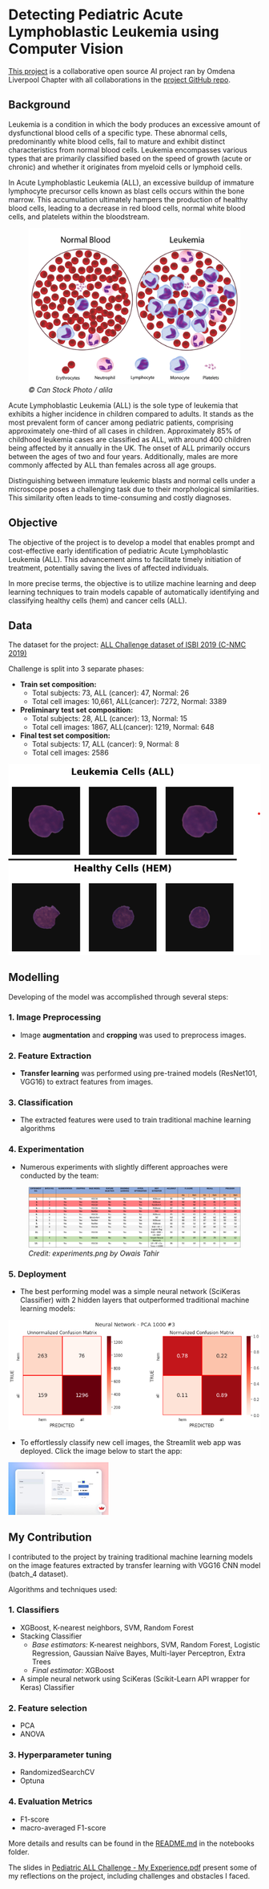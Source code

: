 # Detecting Pediatric Acute Lymphoblastic Leukemia using Computer Vision

[This project](https://omdena.com/chapter-challenges/detecting-pediatric-acute-lymphoblastic-leukemia-using-computer-vision/) is a collaborative open source AI project ran by Omdena Liverpool Chapter with all collaborations in the [project GitHub repo](https://github.com/OmdenaAI/liverpool-chapter-detecting-pediatric-acute).



## Background

Leukemia is a condition in which the body produces an excessive amount of dysfunctional blood cells of a specific type. These abnormal cells, predominantly white blood cells, fail to mature and exhibit distinct characteristics from normal blood cells. Leukemia encompasses various types that are primarily classified based on the speed of growth (acute or chronic) and whether it originates from myeloid cells or lymphoid cells.

In Acute Lymphoblastic Leukemia (ALL), an excessive buildup of immature lymphocyte precursor cells known as blast cells occurs within the bone marrow. This accumulation ultimately hampers the production of healthy blood cells, leading to a decrease in red blood cells, normal white blood cells, and platelets within the bloodstream.

<figure>
<img src="images/canstockphoto6235087.jpg" width="550" /> 
<figcaption><i>© Can Stock Photo / alila</i></figcaption>
</figure>  




Acute Lymphoblastic Leukemia (ALL) is the sole type of leukemia that exhibits a higher incidence in children compared to adults. It stands as the most prevalent form of cancer among pediatric patients, comprising approximately one-third of all cases in children. Approximately 85% of childhood leukemia cases are classified as ALL, with around 400 children being affected by it annually in the UK. The onset of ALL primarily occurs between the ages of two and four years. Additionally, males are more commonly affected by ALL than females across all age groups.

Distinguishing between immature leukemic blasts and normal cells under a microscope poses a challenging task due to their morphological similarities. This similarity often leads to time-consuming and costly diagnoses.



## Objective

The objective of the project is to develop a model that enables prompt and cost-effective early identification of pediatric Acute Lymphoblastic Leukemia (ALL). This advancement aims to facilitate timely initiation of treatment, potentially saving the lives of affected individuals.

In more precise terms, the objective is to utilize machine learning and deep learning techniques to train models capable of automatically identifying and classifying healthy cells (hem) and cancer cells (ALL).

## Data

The dataset for the project: [ALL Challenge dataset of ISBI 2019 (C-NMC 2019)](https://wiki.cancerimagingarchive.net/pages/viewpage.action?pageId=52758223)

Challenge is split into 3 separate phases:

- **Train set composition:**
  - Total subjects: 73, ALL (cancer): 47, Normal: 26
  - Total cell images: 10,661, ALL(cancer): 7272, Normal: 3389
- **Preliminary test set composition:**
  - Total subjects: 28, ALL (cancer): 13, Normal: 15
  - Total cell images: 1867, ALL(cancer): 1219, Normal: 648
- **Final test set composition:**
  - Total subjects: 17, ALL (cancer): 9, Normal: 8
  - Total cell images: 2586

 ![](images/cell_images.png)

## Modelling

Developing of the model was accomplished through several steps:

### 1. Image Preprocessing

- Image **augmentation** and **cropping** was used to preprocess images.

### 2. Feature Extraction

- **Transfer learning** was performed using pre-trained models (ResNet101, VGG16) to extract features from images.

### 3. Classification

- The extracted features were used to train traditional machine learning algorithms

### 4. Experimentation

- Numerous experiments with slightly different approaches were conducted by the team:

<figure>
<img src="images/experimentations.png" />
<figcaption><i>Credit: experiments.png by Owais Tahir</i></figcaption>
</figure>

### 5. Deployment

- The best performing model was a simple neural network (SciKeras Classifier) with 2 hidden layers that outperformed traditional machine learning models:

![](images/batch4_nn_PCA_1000_3_cm.png)  


-  To effortlessly classify new cell images, the Streamlit web app was deployed. Click the image below to start the app:

<a href="https://bit.ly/Predicting-Pediatric-ALL"><img src="images/web_app_dashboard.jpg" width="200"  ></a>  



## My Contribution

I contributed to the project by training traditional machine learning models on the image features extracted by transfer learning with VGG16 CNN model (batch_4 dataset).

Algorithms and techniques used:

### 1. Classifiers

   - XGBoost, K-nearest neighbors, SVM, Random Forest
   - Stacking  Classifier
     - *Base estimators:* K-nearest neighbors, SVM, Random Forest, Logistic Regression, Gaussian Naïve Bayes, Multi-layer Perceptron, Extra Trees
     - *Final estimator:* XGBoost
   - A simple neural network using SciKeras (Scikit-Learn API wrapper for Keras) Classifier

### 2. Feature selection

   - PCA
   - ANOVA

### 3. Hyperparameter  tuning

   - RandomizedSearchCV 
   - Optuna

### 4. Evaluation Metrics

   - F1-score
   - macro-averaged F1-score



  

More details and results can be found in the [README.md](notebooks/README.md) in the notebooks folder. 

The slides in [Pediatric ALL Challenge - My Experience.pdf](docs/Pediatric%20ALL%20Challenge%20-%20My%20Experience.pdf) present some of my reflections on the project, including challenges and obstacles I faced.

























